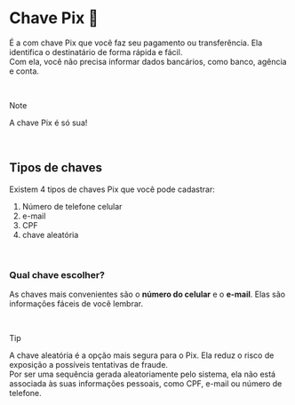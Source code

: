 # Chave Pix 🔑

É a com chave Pix que você faz seu pagamento ou transferência. Ela identifica o destinatário de forma rápida e fácil. <br>
Com ela, você não precisa informar dados bancários, como banco, agência e conta. 

<br>

> [!NOTE]
> A chave Pix é só sua!

<br>

## Tipos de chaves

Existem 4 tipos de chaves Pix que você pode cadastrar:

1. Número de telefone celular
2. e-mail
3. CPF
4. chave aleatória

<br>

### Qual chave escolher?

As chaves mais convenientes são o **número do celular** e o **e-mail**. Elas são informações fáceis de você lembrar.

<br>

> [!TIP]
> A chave aleatória é a opção mais segura para o Pix. Ela reduz o risco de exposição a possíveis tentativas de fraude. <br>
> Por ser uma sequência gerada aleatoriamente pelo sistema, ela não está associada às suas informações pessoais, como CPF, e-mail ou número de telefone.
